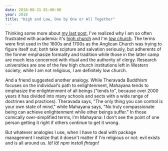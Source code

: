 ```yaml
---
date: 2018-08-31 01:00:00
year: 2018
title: "High and Low, One by One or All Together"
---
```


Thinking some more about [my last post]({{site.github.url}}/2018/08/28/two-abstracts.html),
I've realized why I am so often frustrated with academia:
it's [high church](https://en.wikipedia.org/wiki/High_church)
and I'm [low church](https://en.wikipedia.org/wiki/Low_church).
The terms were first used in the 1600s and 1700s as the Anglican Church was trying to figure itself out;
both take scipture and salvation seriously,
but adherents of the former emphasize formality and tradition
while those in the latter camp are much less concerned with ritual and the authority of clergy.
Research universities are one of the few high church institutions left in Western society;
while I am not religious,
I am definitely low church.

And a friend suggested another analogy.
While Theravada Buddhism focuses on the individual's path to enlightenment,
Mahayana tends to emphasize the enlightenment of all beings
("tends to",
because over 2000 years it has divided into many schools and sects
with a wide range of doctrines and practices).
Theravada says, "The only thing you can control is your own state of mind,"
while Mahayana says, "No truly compassionate being can achieve enlightenment while other beings suffer."
In those comically over-simplified terms, I'm Mahayana:
I don't see the point of one person getting it right if others continue to get it wrong.

But whatever analogies I use,
when I have to deal with package management
I realize that it doesn't matter if I'm religious or not:
evil exists and is all around us.
*Iä! Iä! npm install fhtagn!*
